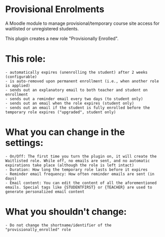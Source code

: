 # Provisional Enrolments

A Moodle module to manage provisional/temporary course site access for waitlisted or unregistered students.

This plugin creates a new role "Provisionally Enrolled".

# This role:
    - automatically expires (unenrolling the student) after 2 weeks (configurable)
    - is auto-removed upon permanent enrollment (i.e., when another role is applied)
    - sends out an explanatory email to both teacher and student on enrollment
    - sends out a reminder email every two days (to student only)
    - sends out an email when the role expires (student only)
    - sends out an email if the student is fully enrolled before the temporary role expires ("upgraded", student only)

# What you can change in the settings:
    - On/Off: The first time you turn the plugin on, it will create the Waitlisted role. While off, no emails are sent, and no automatic expirations take place (although the role is left intact)
    - Duration: How long the temporary role lasts before it expires
    - Reminder email frequency: How often reminder emails are sent (in days)
    - Email content: You can edit the content of all the aforementioned emails. Special tags like {STUDENTFIRST} or {TEACHER} are used to generate personalized email content

# What you shouldn't change:
    - Do not change the shortname/identifier of the "provisionally_enrolled" role

